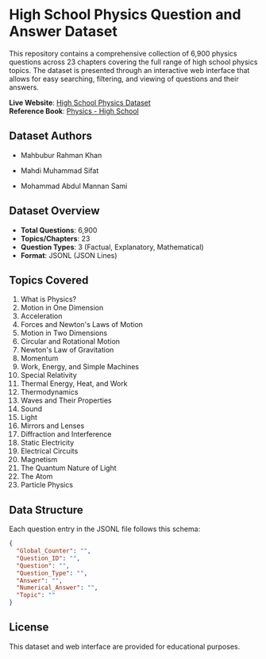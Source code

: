 # High School Physics Question and Answer Dataset

This repository contains a comprehensive collection of 6,900 physics questions across 23 chapters covering the full range of high school physics topics. The dataset is presented through an interactive web interface that allows for easy searching, filtering, and viewing of questions and their answers.

**Live Website**: [High School Physics Dataset](https://hspqa-dataset.netlify.app/)  
**Reference Book**: [Physics - High School](https://openstax.org/details/books/physics)  


## Dataset Authors

-   Mahbubur Rahman Khan
    
-   Mahdi Muhammad Sifat
    
-   Mohammad Abdul Mannan Sami
    

## Dataset Overview

-   **Total Questions**: 6,900
-   **Topics/Chapters**: 23
-   **Question Types**: 3 (Factual, Explanatory, Mathematical)
-   **Format**: JSONL (JSON Lines)

## Topics Covered

1.  What is Physics?
2.  Motion in One Dimension
3.  Acceleration
4.  Forces and Newton's Laws of Motion
5.  Motion in Two Dimensions
6.  Circular and Rotational Motion
7.  Newton's Law of Gravitation
8.  Momentum
9.  Work, Energy, and Simple Machines
10.  Special Relativity
11.  Thermal Energy, Heat, and Work
12.  Thermodynamics
13.  Waves and Their Properties
14.  Sound
15.  Light
16.  Mirrors and Lenses
17.  Diffraction and Interference
18.  Static Electricity
19.  Electrical Circuits
20.  Magnetism
21.  The Quantum Nature of Light
22.  The Atom
23.  Particle Physics

## Data Structure

Each question entry in the JSONL file follows this schema:

```json
{
  "Global_Counter": "",
  "Question_ID": "",
  "Question": "",
  "Question_Type": "",
  "Answer": "",
  "Numerical_Answer": "",
  "Topic": ""
}

```

## License

This dataset and web interface are provided for educational purposes.
